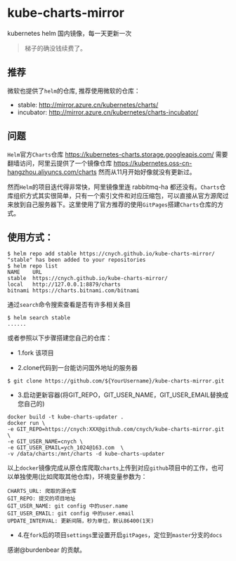 # kube-charts-mirror
kubernetes helm 国内镜像，每一天更新一次


> 梯子的确没钱续费了。


## 推荐
微软也提供了`helm`的仓库, 推荐使用微软的仓库：

* stable: http://mirror.azure.cn/kubernetes/charts/
* incubator:	http://mirror.azure.cn/kubernetes/charts-incubator/


## 问题
`Helm`官方`Charts`仓库 https://kubernetes-charts.storage.googleapis.com/ 需要翻墙访问，阿里云提供了一个镜像仓库 https://kubernetes.oss-cn-hangzhou.aliyuncs.com/charts 然而从11月开始好像就没有更新过。

然而`Helm`的项目迭代得非常快，阿里镜像里连 rabbitmq-ha 都还没有。`Charts`仓库组织方式其实很简单，只有一个索引文件和对应压缩包，可以直接从官方源爬过来放到自己服务器下。这里使用了官方推荐的使用`GitPages`搭建`Charts`仓库的方式。

## 使用方式：
```shell
$ helm repo add stable https://cnych.github.io/kube-charts-mirror/
"stable" has been added to your repositories
$ helm repo list
NAME   	URL
stable 	https://cnych.github.io/kube-charts-mirror/
local  	http://127.0.0.1:8879/charts
bitnami	https://charts.bitnami.com/bitnami
```

通过`search`命令搜索查看是否有许多相关条目
```shell
$ helm search stable
......
```

或者参照以下步骤搭建您自己的仓库：

* 1.fork 该项目

* 2.clone代码到一台能访问国外地址的服务器
```shell
$ git clone https://github.com/${YourUsername}/kube-charts-mirror.git
```

* 3.启动更新容器(将GIT_REPO，GIT_USER_NAME，GIT_USER_EMAIL替换成您自己的)
```shell
docker build -t kube-charts-updater .
docker run \
-e GIT_REPO=https://cnych:XXX@github.com/cnych/kube-charts-mirror.git \
-e GIT_USER_NAME=cnych \
-e GIT_USER_EMAIL=ych_1024@163.com  \
-v /data/charts:/mnt/charts -d kube-charts-updater
```

以上`docker`镜像完成从原仓库爬取`charts`上传到对应`github`项目中的工作，也可以单独使用(比如爬取其他仓库)，环境变量参数为：
```
CHARTS_URL: 爬取的源仓库
GIT_REPO: 提交的项目地址
GIT_USER_NAME: git config 中的user.name
GIT_USER_EMAIL: git config 中的user.email
UPDATE_INTERVAL: 更新间隔，秒为单位，默认86400(1天)
```

* 4.在`fork`后的项目`settings`里设置开启`gitPages`，定位到`master`分支的`docs`

感谢@burdenbear 的贡献。


